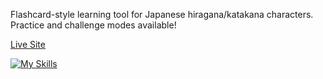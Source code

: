 Flashcard-style learning tool for Japanese hiragana/katakana characters. Practice and challenge modes available!

[Live Site](https://japanese-kana.vercel.app/)

[![My Skills](https://skillicons.dev/icons?i=react,firebase)](https://skillicons.dev)
